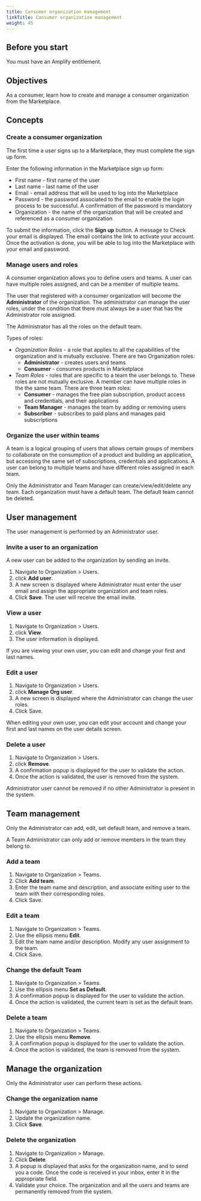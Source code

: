 ```yaml
---
title: Consumer organization management
linkTitle: Consumer organization management
weight: 45
---
```


## Before you start

You must have an Amplify entitlement.

## Objectives

As a consumer, learn how to create and manage a consumer organization from the Marketplace.

## Concepts

### Create a consumer organization

The first time a user signs up to a Marketplace, they must complete the sign up form.

Enter the following information in the Marketplace sign up form:

* First name - first name of the user
* Last name - last name of the user
* Email - email address that will be used to log into the Marketplace
* Password - the password associated to the email to enable the login process to be successful. A confirmation of the password is mandatory
* Organization - the name of the organization that will be created and referenced as a consumer organization

To submit the information, click the **Sign up** button. A message to Check your email is displayed. The email contains the link to activate your account. Once the activation is done, you will be able to log into the Marketplace with your email and password.

### Manage users and roles

A consumer organization allows you to define users and teams. A user can have multiple roles assigned, and can be a member of multiple teams.

The user that registered with a consumer organization will become the **Administrator** of the organization. The administrator can manage the user roles, under the condition that there must always be a user that has the Administrator role assigned.

The Administrator has all the roles on the default team.

Types of roles:

* *Organization Roles* - a role that applies to all the capabilities of the organization and is mutually exclusive. There are two Organization roles:
    * **Administrator** - creates users and teams
    * **Consumer** - consumes products in Marketplace
* *Team Roles* - roles that are specific to a team the user belongs to. These roles are not mutually exclusive. A member can have multiple roles in the the same team.  There are three team roles:
    * **Consumer** - manages the free plan subscription, product access and credentials, and their applications
    * **Team Manager** - manages the team by adding or removing users
    * **Subscriber** - subscribes to paid plans and manages paid subscriptions

### Organize the user within teams

A team is a logical grouping of users that allows certain groups of members to collaborate on the consumption of a product and building an application, but accessing the same set of subscriptions, credentials and applications. A user can belong to multiple teams and have different roles assigned in each team.

Only the Administrator and Team Manager can create/view/edit/delete any team. Each organization must have a default team. The default team cannot be deleted.

## User management

The user management is performed by an Administrator user.

### Invite a user to an organization

A new user can be added to the organization by sending an invite.

1. Navigate to Organization > Users.
2. click **Add user**.
3. A new screen is displayed where Administrator must enter the user email and assign the appropriate organization and team roles.
4. Click **Save**. The user will receive the email invite.

### View a user

1. Navigate to Organization > Users.
2. click **View**.
3. The user information is displayed.

If you are viewing your own user, you can edit and change your first and last names.

### Edit a user

1. Navigate to Organization > Users.
2. click **Manage Org user**.
3. A new screen is displayed where the Administrator can change the user roles.
4. Click Save.

When editing your own user, you can edit your account and change your first and last names on the user details screen.

### Delete a user

1. Navigate to Organization > Users.
2. click **Remove**.
3. A confirmation popup is displayed for the user to validate the action.
4. Once the action is validated, the user is removed from the system.

Administrator user cannot be removed if no other Administrator is present in the system.

## Team management

Only the Administrator can add, edit, set default team, and remove a team.

A Team Administrator can only add or remove members in the team they belong to.

### Add a team

1. Navigate to Organization > Teams.
2. Click **Add team**.
3. Enter the team name and description, and associate exiting user to the team with their corresponding roles.
4. Click Save.

### Edit a team

1. Navigate to Organization > Teams.
2. Use the ellipsis menu **Edit**.
3. Edit the team name and/or description. Modify any user assignment to the team.
4. Click Save.

### Change the default Team

1. Navigate to Organization > Teams.
2. Use the ellipsis menu **Set as Default**.
3. A confirmation popup is displayed for the user to validate the action.
4. Once the action is validated, the current team is set as the default team.

### Delete a team

1. Navigate to Organization > Teams.
2. Use the ellipsis menu **Remove**.
3. A confirmation popup is displayed for the user to validate the action.
4. Once the action is validated, the team is removed from the system.

## Manage the organization

Only the Administrator user can perform these actions.

### Change the organization name

1. Navigate to Organization > Manage.
2. Update the organization name.
3. Click **Save**.

### Delete the organization

1. Navigate to Organization > Manage.
2. Click **Delete**.
3. A popup is displayed that asks for the organization name, and to send you a code. Once the code is received in your inbox, enter it in the appropriate field.
4. Validate your choice. The organization and all the users and teams are permanently removed from the system.
